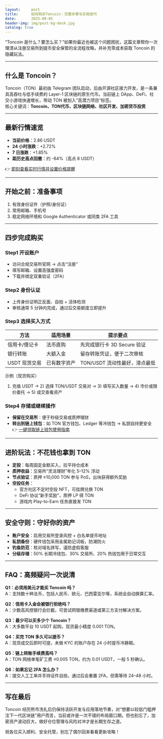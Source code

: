 ```yaml
---
layout:     post
title:      如何购买Toncoin：完整步骤与实用技巧
date:       2025-09-05
header-img: img/post-bg-desk.jpg
catalog: true
---
```


“Toncoin 是什么？要怎么买？”如果你最近也被这个问题困扰，这篇文章帮你一次理清从注册交易所到提币安全保管的全流程攻略，并补充零成本获取 Toncoin 的隐藏玩法。

---

## 什么是 Toncoin？

Toncoin（TON）最初由 Telegram 团队启动，后由开源社区接力开发，是一条兼具高吞吐与低手续费的 Layer-1 区块链的原生代币。当前链上 DApp、DeFi、社交小游戏快速增长，带动 TON 被划入“高潜力项目”标签。  
核心关键词：**Toncoin、TON代币、区块链网络、社区开发、加密货币投资**

---

## 最新行情速览

- **当前价格**：2.86 USDT  
- **24 小时涨跌**：+2.72%  
- **7 日涨跌**：+1.85%  
- **距历史高点回撤**：约 -64%（高点 8 USDT）

👉 [即刻查看实时行情并设置价格提醒](https://okxdog.com/)

---

## 开始之前：准备事项

1. 有效身份证件（护照/身份证）  
2. 常用邮箱、手机号  
3. 稳定网络环境和 Google Authenticator 或同类 2FA 工具

---

## 四步完成购买

### Step1 开设账户  
- 访问合规交易所官网 → 点击“注册”  
- 填写邮箱、设置高强度密码  
- 下载并绑定双重验证（2FA）

### Step2 身份认证  
- 上传身份证明正反面、自拍 + 活体检测  
- 审核通常 5 分钟内完成，通过后交易额度立即提升

### Step3 选择买入方式  

| 方法            | 适用场景            | 提示要点                          |
|-----------------|---------------------|-----------------------------------|
| 信用卡/借记卡   | 法币直购            | 先完成银行卡 3D Secure 验证       |
| 银行转账        | 大额入金            | 留存转账凭证，便于二次审核        |
| USDT 现货交易   | 已有数字资产        | TON/USDT 流动性最好，滑点最低     |

示例（现货购买）  
1) 充值 USDT → 2) 选择 TON/USDT 交易对 → 3) 填写买入数量 → 4) 市价或限价委托 → 5) 成交查看资产

### Step4 存储或继续操作  
- **保留在交易所**：便于秒级交易或质押理财  
- **转出到链上钱包**：如 TON 官方钱包、Ledger 等冷钱包 → 私钥自持更安全  
👉 [一键领取链上钱包使用指南](https://okxdog.com/)

---

## 进阶玩法：不花钱也拿到 TON

- **定投**：每周固定金额买入，拉平持仓成本  
- **质押收益**：交易所“灵活理财”年化 5–12% 浮动  
- **节点验证**：质押 ≥10,000 TON 参与 PoS，出块获得额外奖励  
- **空投任务**：  
  - 官方社区不定时空投 NFT，可挂牌兑换 TON  
  - DeFi 协议“新手奖励”，质押 LP 得 TON  
  - 游戏内 Play-to-Earn 任务直接发 TON

---

## 安全守则：守好你的资产

- **账户安全**：启用交易所登录风控 + 白名单提币地址  
- **私钥备份**：硬件钱包采用金属助记词板，防潮防火  
- **钓鱼防范**：核对域名拼写，谨防虚假客服  
- **分级存储**：50% 长期冷钱包、30% 交易所、20% 热钱包用于日常交互

---

## FAQ：高频疑问一次说清

**Q1：必须用美元才能买 Toncoin 吗？**  
A：支持数十种法币，包括人民币、欧元、巴西雷亚尔等，系统会自动换算汇率。

**Q2：信用卡入金会被银行拒绝吗？**  
A：少数高风控银行会拦截，可尝试网银缴费渠道或第三方支付解决方案。

**Q3：最少可以买多少个 Toncoin？**  
A：大多数平台 10 USDT 起购，现货最小精度 0.001 TON。

**Q4：买完 TON 多久可以提币？**  
A：现货成交后即时可提，未做 KYC 的账户存在 24 小时提币冷静期。

**Q5：链上转账手续费高吗？**  
A：TON 网络单笔矿工费 ≤0.005 TON，约为 0.01 USDT，一般 5 秒确认。

**Q6：如果忘记 2FA 怎么办？**  
A：提交人工工单并手持证件自拍，通过后会重置 2FA，但需等待 24–48 小时。

---

## 写在最后

Toncoin 经历熊市洗礼后仍保持活跃开发与应用落地节奏，对“想要以较低门槛押注下一代区块链”用户而言，当前或许是一次不错的布局窗口期。但也别忘了，加密资产波动巨大，做好仓位管理与风险对冲才是长期生存之道。

祝各位买入顺利、安全托管，别忘了偶尔回来看看更新攻略！